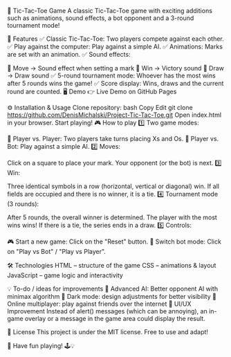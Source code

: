 📝 Tic-Tac-Toe Game
A classic Tic-Tac-Toe game with exciting additions such as animations, sound effects, a bot opponent and a 3-round tournament mode!

🚀 Features
✅ Classic Tic-Tac-Toe: Two players compete against each other.
✅ Play against the computer: Play against a simple AI.
✅ Animations: Marks are set with an animation.
✅ Sound effects:

🏁 Move → Sound effect when setting a mark
🎉 Win → Victory sound
🤝 Draw → Draw sound
✅ 5-round tournament mode: Whoever has the most wins after 5 rounds wins the game!
✅ Score display: Wins, draws and the current round are counted.
🖥️ Demo
👉 Live Demo on GitHub Pages

⚙️ Installation & Usage
Clone repository:
bash
Copy
Edit
git clone https://github.com/DenisMichalski/Project-Tic-Tac-Toe.git
Open index.html in your browser.
Start playing!
🎮 How to play
1️⃣ Two game modes:

👤 Player vs. Player: Two players take turns placing Xs and Os.
🤖 Player vs. Bot: Play against a simple AI.
2️⃣ Moves:

Click on a square to place your mark.
Your opponent (or the bot) is next.
3️⃣ Win:

Three identical symbols in a row (horizontal, vertical or diagonal) win.
If all fields are occupied and there is no winner, it is a tie.
4️⃣ Tournament mode (3 rounds):

After 5 rounds, the overall winner is determined.
The player with the most wins wins!
If there is a tie, the series ends in a draw.
5️⃣ Controls:

🎮 Start a new game: Click on the "Reset" button.
🤖 Switch bot mode: Click on "Play vs Bot" / "Play vs Player".

🛠 Technologies
HTML – structure of the game
CSS – animations & layout
JavaScript – game logic and interactivity

💡 To-do / ideas for improvements
🔹 Advanced AI: Better opponent AI with minimax algorithm
🔹 Dark mode: design adjustments for better visibility
🔹 Online multiplayer: play against friends over the internet
🔹 UI/UX Improvement
   Instead of alert() messages (which can be annoying), an in-game overlay or a message in the game area could display the result.

📜 License
This project is under the MIT license. Free to use and adapt!

🎉 Have fun playing! 🕹️💡